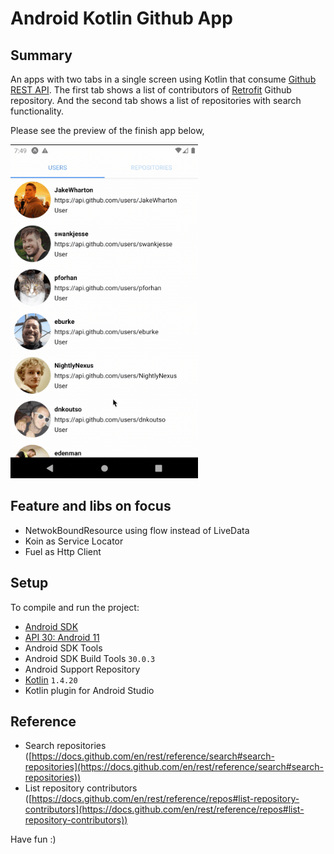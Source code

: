 # Android Kotlin Github App

## Summary

An apps with two tabs in a single screen using Kotlin that consume [Github REST API](https://docs.github.com/en/rest). The first tab shows a list of contributors of [Retrofit](https://github.com/square/retrofit) Github repository. And the second tab shows a list of repositories with search functionality.

Please see the preview of the finish app below,

<img src="preview.gif" alt="preview" width="300" />

## Feature and libs on focus

- NetwokBoundResource using flow instead of LiveData
- Koin as Service Locator
- Fuel as Http Client

## Setup
To compile and run the project:

- [Android SDK](http://developer.android.com/sdk/index.html)
- [API 30: Android 11](http://developer.android.com/tools/revisions/platforms.html)
- Android SDK Tools
- Android SDK Build Tools `30.0.3`
- Android Support Repository
- [Kotlin](https://kotlinlang.org/) `1.4.20`
- Kotlin plugin for Android Studio

## Reference

- Search repositories ([https://docs.github.com/en/rest/reference/search#search-repositories](https://docs.github.com/en/rest/reference/search#search-repositories))
- List repository contributors ([https://docs.github.com/en/rest/reference/repos#list-repository-contributors](https://docs.github.com/en/rest/reference/repos#list-repository-contributors))

Have fun :)


